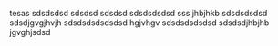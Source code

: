 tesas
sdsdsdsd
sdsdsd
sdsdsd
sdsdsdsdsd
sss
jhbjhkb
sdsdsdsdsd
sdsdjgvgjhvjh
sdsdsdsdsdsdsd
hgjvhgv
sdsdsdsdsdsd
sdsdsdjhbjhb
jgvghjsdsd
